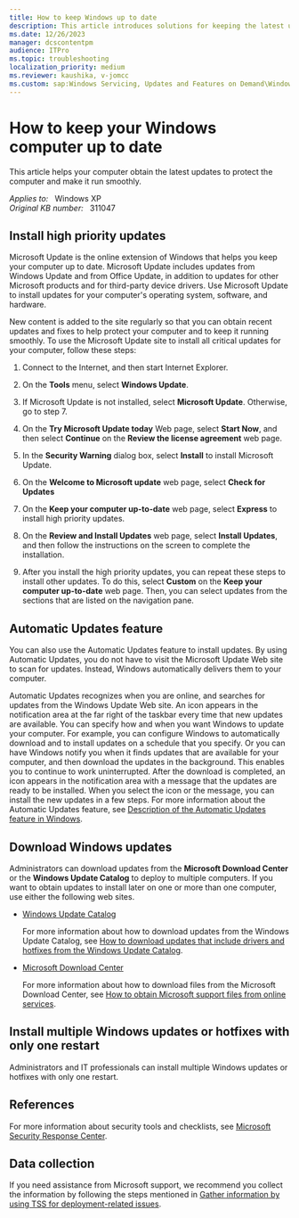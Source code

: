 ```yaml
---
title: How to keep Windows up to date
description: This article introduces solutions for keeping the latest updates on Windows computers.
ms.date: 12/26/2023
manager: dcscontentpm
audience: ITPro
ms.topic: troubleshooting
localization_priority: medium
ms.reviewer: kaushika, v-jomcc
ms.custom: sap:Windows Servicing, Updates and Features on Demand\Windows Update configuration, settings and management, csstroubleshoot
---
```

# How to keep your Windows computer up to date

This article helps your computer obtain the latest updates to protect the computer and make it run smoothly.

_Applies to:_ &nbsp; Windows XP  
_Original KB number:_ &nbsp; 311047

## Install high priority updates

Microsoft Update is the online extension of Windows that helps you keep your computer up to date. Microsoft Update includes updates from Windows Update and from Office Update, in addition to updates for other Microsoft products and for third-party device drivers. Use Microsoft Update to install updates for your computer's operating system, software, and hardware.

New content is added to the site regularly so that you can obtain recent updates and fixes to help protect your computer and to keep it running smoothly. To use the Microsoft Update site to install all critical updates for your computer, follow these steps:

1. Connect to the Internet, and then start Internet Explorer.
2. On the **Tools** menu, select **Windows Update**.
3. If Microsoft Update is not installed, select **Microsoft Update**. Otherwise, go to step 7.
4. On the **Try Microsoft Update today** Web page, select **Start Now**, and then select **Continue** on the **Review the license agreement** web page.
5. In the **Security Warning** dialog box, select **Install** to install Microsoft Update.

6. On the **Welcome to Microsoft update** web page, select **Check for Updates**
7. On the **Keep your computer up-to-date** web page, select **Express** to install high priority updates.

8. On the **Review and Install Updates** web page, select **Install Updates**, and then follow the instructions on the screen to complete the installation.

9. After you install the high priority updates, you can repeat these steps to install other updates. To do this, select **Custom** on the **Keep your computer up-to-date** web page. Then, you can select updates from the sections that are listed on the navigation pane.

## Automatic Updates feature

You can also use the Automatic Updates feature to install updates. By using Automatic Updates, you do not have to visit the Microsoft Update Web site to scan for updates. Instead, Windows automatically delivers them to your computer.

Automatic Updates recognizes when you are online, and searches for updates from the Windows Update Web site. An icon appears in the notification area at the far right of the taskbar every time that new updates are available. You can specify how and when you want Windows to update your computer. For example, you can configure Windows to automatically download and to install updates on a schedule that you specify. Or you can have Windows notify you when it finds updates that are available for your computer, and then download the updates in the background. This enables you to continue to work uninterrupted. After the download is completed, an icon appears in the notification area with a message that the updates are ready to be installed. When you select the icon or the message, you can install the new updates in a few steps. For more information about the Automatic Updates feature, see [Description of the Automatic Updates feature in Windows](https://support.microsoft.com/help/294871).

## Download Windows updates

Administrators can download updates from the **Microsoft Download Center** or the **Windows Update Catalog** to deploy to multiple computers. If you want to obtain updates to install later on one or more than one computer, use either the following web sites.

- [Windows Update Catalog](https://www.catalog.update.microsoft.com/home.aspx)

  For more information about how to download updates from the Windows Update Catalog, see [How to download updates that include drivers and hotfixes from the Windows Update Catalog](https://support.microsoft.com/help/323166).

- [Microsoft Download Center](https://www.microsoft.com/download/search.aspx)

  For more information about how to download files from the Microsoft Download Center, see [How to obtain Microsoft support files from online services](https://support.microsoft.com/help/119591).

## Install multiple Windows updates or hotfixes with only one restart

Administrators and IT professionals can install multiple Windows updates or hotfixes with only one restart.

## References

For more information about security tools and checklists, see [Microsoft Security Response Center](https://www.microsoft.com/msrc?rtc=1).

## Data collection

If you need assistance from Microsoft support, we recommend you collect the information by following the steps mentioned in [Gather information by using TSS for deployment-related issues](../windows-troubleshooters/gather-information-using-tss-deployment.md).
